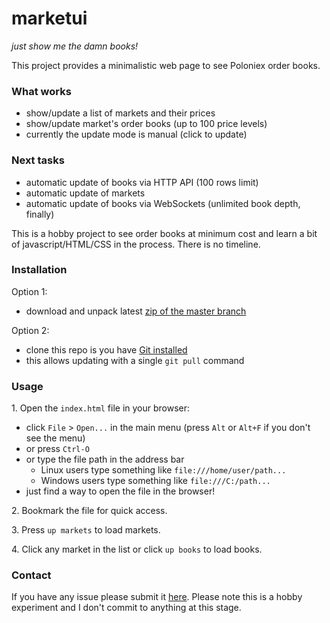 # marketui

_just show me the damn books!_

This project provides a minimalistic web page to see Poloniex order books.

### What works

- show/update a list of markets and their prices
- show/update market's order books (up to 100 price levels)
- currently the update mode is manual (click to update)

### Next tasks

- automatic update of books via HTTP API (100 rows limit)
- automatic update of markets
- automatic update of books via WebSockets (unlimited book depth, finally)

This is a hobby project to see order books at minimum cost and learn a bit of javascript/HTML/CSS in the process. There is no timeline.

### Installation

Option 1:

- download and unpack latest [zip of the master branch](https://github.com/xaur/marketui/archive/master.zip)

Option 2:

- clone this repo is you have [Git installed](https://git-scm.com/book/en/v2/Getting-Started-Installing-Git)
- this allows updating with a single `git pull` command

### Usage

1\. Open the `index.html` file in your browser:

- click `File` > `Open...` in the main menu (press `Alt` or `Alt+F` if you don't see the menu)
- or press `Ctrl-O`
- or type the file path in the address bar
  - Linux users type something like `file:///home/user/path...`
  - Windows users type something like `file:///C:/path...`
- just find a way to open the file in the browser!

2\. Bookmark the file for quick access.

3\. Press `up markets` to load markets.

4\. Click any market in the list or click `up books` to load books.

### Contact

If you have any issue please submit it [here](https://github.com/xaur/marketui/issues). Please note this is a hobby experiment and I don't commit to anything at this stage.
